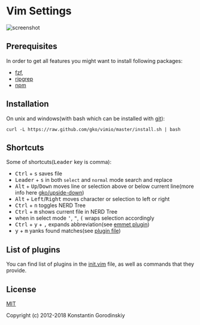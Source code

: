 # Vim Settings

![screenshot](https://raw.github.com/gko/vimio/master/screenshot.png)

## Prerequisites

In order to get all features you might want to install following packages:
 - [fzf](https://github.com/junegunn/fzf),
 - [ripgrep](https://github.com/BurntSushi/ripgrep)
 - [npm](https://www.npmjs.com/get-npm)

## Installation

On unix and windows(with bash which can be installed with [git](http://msysgit.github.io/)):
```shell
curl -L https://raw.github.com/gko/vimio/master/install.sh | bash
```

## Shortcuts

Some of shortcuts(<kbd>Leader</kbd> key is comma):

 * <kbd>Ctrl</kbd> + <kbd>s</kbd> saves file
 * <kbd>Leader</kbd> + <kbd>s</kbd> in both `select` and `normal` mode search and replace
 * <kbd>Alt</kbd> + <kbd>Up</kbd>/<kbd>Down</kbd> moves line or selection above or below current line(more info here [gko/upside-down](https://github.com/gko/upside-down))
 * <kbd>Alt</kbd> + <kbd>Left</kbd>/<kbd>Right</kbd> moves character or selection to left or right
 * <kbd>Ctrl</kbd> + <kbd>n</kbd> toggles NERD Tree
 * <kbd>Ctrl</kbd> + <kbd>m</kbd> shows current file in NERD Tree
 * when in select mode <kbd>'</kbd>, <kbd>"</kbd>, <kbd>(</kbd> wraps selection accordingly
 * <kbd>Ctrl</kbd> + <kbd>y</kbd> + <kbd>,</kbd> expands abbreviation(see [emmet plugin](https://github.com/mattn/emmet-vim/blob/master/README.mkd#quick-tutorial))
 * <kbd>y</kbd> + <kbd>m</kbd> yanks found matches(see [plugin file](https://github.com/gko/vimio/blob/master/after/plugin/yankmatches.vim))

## List of plugins

You can find list of plugins in the [init.vim](https://github.com/gko/vimio/blob/master/init.vim) file, as well as commands that they provide.

## License

[MIT](http://opensource.org/licenses/MIT)

Copyright (c) 2012-2018 Konstantin Gorodinskiy
